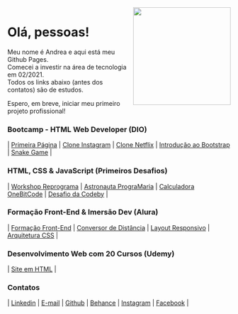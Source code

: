 <img src="https://media.giphy.com/media/LPgFwCQg4HQBvPihcn/giphy.gif" width="220px" align="right">

# Olá, pessoas!

Meu nome é Andrea e aqui está meu Github Pages.  
Comecei a investir na área de tecnologia em 02/2021.  
Todos os links abaixo (antes dos contatos) são de estudos.

Espero, em breve, iniciar meu primeiro projeto profissional!

### Bootcamp - HTML Web Developer (DIO)

| [Primeira Página](https://andreadcsousa.github.io/introducao_html_css/) | [Clone Instagram](https://andreadcsousa.github.io/desafio_instagram/) | [Clone Netflix](https://andreadcsousa.github.io/desafio_netflix/) | [Introdução ao Bootstrap](https://andreadcsousa.github.io/introducao_bootstrap/) | [Snake Game](https://andreadcsousa.github.io/desafio_snake/) |

### HTML, CSS & JavaScript (Primeiros Desafios)

| [Workshop Reprograma](https://andreadcsousa.github.io/oficina_reprograma/) | [Astronauta PrograMaria](https://andreadcsousa.github.io/frontend_programaria/) | [Calculadora OneBitCode](https://andreadcsousa.github.io/start_onebitcode/) | [Desafio da Codeby](https://andreadcsousa.github.io/codeby_test/) |

### Formação Front-End & Imersão Dev (Alura)

| [Formação Front-End](https://andreadcsousa.github.io/alura_frontend/) | [Conversor de Distância](https://andreadcsousa.github.io/alura_conversorjs/) | [Layout Responsivo](https://andreadcsousa.github.io/alura_responsivo/) | [Arquitetura CSS](https://andreadcsousa.github.io/alura_arquiteturaCSS/) |

### Desenvolvimento Web com 20 Cursos (Udemy)

| [Site em HTML](https://andreadcsousa.github.io/projeto-unes/) |

### Contatos

| [Linkedin](https://www.linkedin.com/in/andrea-dcsousa/) | [E-mail](mailto:andrea.dcsousa@gmail.com) | [Github](https://github.com/andreadcsousa) | [Behance](https://www.freecodecamp.org/andreadcsousa) | [Instagram](https://www.instagram.com/pinklovesxtina/) | [Facebook](https://www.facebook.com/pinkLOVESxtina) |
